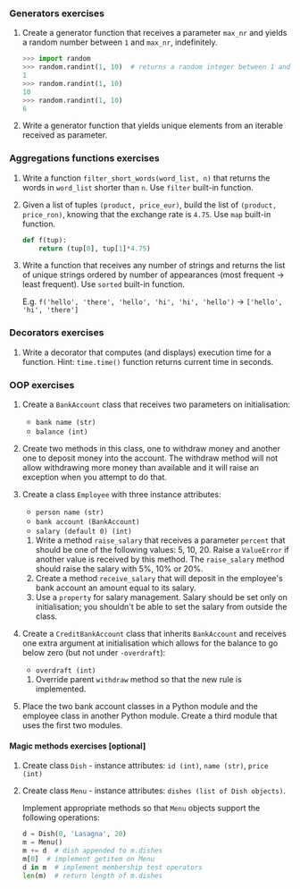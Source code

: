 ### Generators exercises
1. Create a generator function that receives a parameter `max_nr` and yields a random number between `1` and `max_nr`, indefinitely. 
    ```python
    >>> import random
    >>> random.randint(1, 10)  # returns a random integer between 1 and 10
    1
    >>> random.randint(1, 10)
    10
    >>> random.randint(1, 10)
    6
    ```
1. Write a generator function that yields unique elements from an iterable received as parameter.


### Aggregations functions exercises
1. Write a function `filter_short_words(word_list, n)` that returns the words in `word_list` shorter than `n`. Use `filter` built-in function.
1. Given a list of tuples `(product, price_eur)`, build the list of `(product, price_ron)`, knowing that the exchange rate is `4.75`. Use `map` built-in function.
    ```python
    def f(tup):
        return (tup[0], tup[1]*4.75)
    ```
1. Write a function that receives any number of strings and returns the list of unique strings ordered by number of appearances (most frequent → least frequent). 
Use `sorted` built-in function.
    
    E.g. `f('hello', 'there', 'hello', 'hi', 'hi', 'hello')` -> `['hello', 'hi', 'there']`


### Decorators exercises
1. Write a decorator that computes (and displays) execution time for a function. 
Hint: `time.time()` function returns current time in seconds.


### OOP exercises
1. Create a `BankAccount` class that receives two parameters on initialisation: 
    * `bank name (str)`
    * `balance (int)`
2. Create two methods in this class, one to withdraw money and another one to deposit money into the account. The withdraw method will not allow withdrawing more money than available and it will raise an exception when you attempt to do that.
3. Create a class `Employee` with three instance attributes:
    * `person name (str)`
    * `bank account (BankAccount)`
    * `salary (default 0) (int)`

    1. Write a method `raise_salary` that receives a parameter `percent` that should be one of the following values: 5, 10, 20. Raise a `ValueError` if another value is received by this method.
    The `raise_salary` method should raise the salary with 5%, 10% or 20%.
    1. Create a method `receive_salary` that will deposit in the employee's bank account an amount equal to its salary.
    1. Use a `property` for salary management. Salary should be set only on initialisation; you shouldn't be able to set the salary from outside the class.

1. Create a `CreditBankAccount` class that inherits `BankAccount` and receives one extra argument at initialisation which allows for the balance to go below zero (but not under `-overdraft`): 
    * `overdraft (int)`

    1. Override parent `withdraw` method so that the new rule is implemented.
1. Place the two bank account classes in a Python module and the employee class in another Python module. Create a third module that uses the first two modules.


#### Magic methods exercises [optional]

1. Create class `Dish` - instance attributes: `id (int)`, `name (str)`, `price (int)`
1. Create class `Menu` - instance attributes: `dishes (list of Dish objects)`.

    Implement appropriate methods so that `Menu` objects support the following operations:
    ```python
    d = Dish(0, 'Lasagna', 20)
    m = Menu()
    m += d  # dish appended to m.dishes
    m[0]  # implement getitem on Menu
    d in m  # implement membership test operators
    len(m)  # return length of m.dishes
    ```